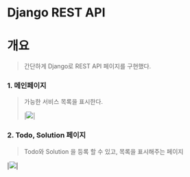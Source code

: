 # Django REST API

# 개요
> 간단하게 Django로 REST API 페이지를 구현했다.


### 1. 메인페이지
> 가능한 서비스 목록을 표시한다.
>
> |<img src="https://user-images.githubusercontent.com/50435560/188361049-88897657-03e4-488d-98db-3b3507a6609a.png">|


### 2. Todo, Solution 페이지
> Todo와 Solution 을 등록 할 수 있고, 목록을 표시해주는 페이지
>
|<img src="https://user-images.githubusercontent.com/50435560/188361053-0bd2389e-1528-4d22-8846-bcc45d8d8842.png">|
